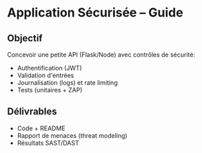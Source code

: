 # Application Sécurisée – Guide

## Objectif
Concevoir une petite API (Flask/Node) avec contrôles de sécurité:
- Authentification (JWT)
- Validation d'entrées
- Journalisation (logs) et rate limiting
- Tests (unitaires + ZAP)

## Délivrables
- Code + README
- Rapport de menaces (threat modeling)
- Résultats SAST/DAST
